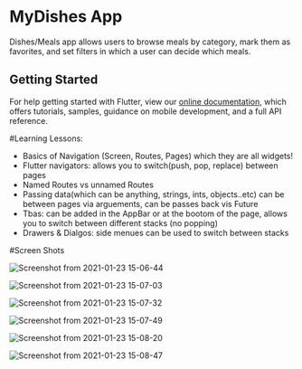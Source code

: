 # MyDishes App
Dishes/Meals app allows users to browse meals by category, mark them as favorites, and set filters in which a user can decide which meals. 

## Getting Started

For help getting started with Flutter, view our
[online documentation](https://flutter.dev/docs), which offers tutorials,
samples, guidance on mobile development, and a full API reference.

#Learning Lessons:
 - Basics of Navigation (Screen, Routes, Pages) which they are all widgets!
 - Flutter navigators: allows you to switch(push, pop, replace) between pages
 - Named Routes vs unnamed Routes
 - Passing data(which can be anything, strings, ints, objects..etc) can be between pages via arguements, can be passes back vis Future 
 - Tbas: can be added in the AppBar or at the bootom of the page, allows you to switch between different stacks (no popping) 
 - Drawers & Dialgos: side menues can be used to switch between stacks 

#Screen Shots 
 
![Screenshot from 2021-01-23 15-06-44](https://user-images.githubusercontent.com/32111609/106398088-f76df480-63de-11eb-9d50-9479616ff939.png)

![Screenshot from 2021-01-23 15-07-03](https://user-images.githubusercontent.com/32111609/106398110-018ff300-63df-11eb-8137-19f8db0969fe.png)

![Screenshot from 2021-01-23 15-07-32](https://user-images.githubusercontent.com/32111609/106398113-0359b680-63df-11eb-8898-dba5fe9d5ad4.png)

![Screenshot from 2021-01-23 15-07-49](https://user-images.githubusercontent.com/32111609/106398117-05237a00-63df-11eb-831f-1444155f8eb0.png)

![Screenshot from 2021-01-23 15-08-20](https://user-images.githubusercontent.com/32111609/106398118-0785d400-63df-11eb-9dc3-6cfab03a8fb1.png)

![Screenshot from 2021-01-23 15-08-47](https://user-images.githubusercontent.com/32111609/106398121-094f9780-63df-11eb-8010-20ec4cb90e40.png)

